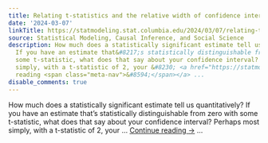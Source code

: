 ```yaml
---
title: Relating t-statistics and the relative width of confidence intervals
date: '2024-03-07'
linkTitle: https://statmodeling.stat.columbia.edu/2024/03/07/relating-t-statistics-and-the-relative-width-of-confidence-intervals/
source: Statistical Modeling, Causal Inference, and Social Science
description: How much does a statistically significant estimate tell us quantitatively?
  If you have an estimate that&#8217;s statistically distinguishable from zero with
  some t-statistic, what does that say about your confidence interval? Perhaps most
  simply, with a t-statistic of 2, your &#8230; <a href="https://statmodeling.stat.columbia.edu/2024/03/07/relating-t-statistics-and-the-relative-width-of-confidence-intervals/">Continue
  reading <span class="meta-nav">&#8594;</span></a> ...
disable_comments: true
---
```

How much does a statistically significant estimate tell us quantitatively? If you have an estimate that&#8217;s statistically distinguishable from zero with some t-statistic, what does that say about your confidence interval? Perhaps most simply, with a t-statistic of 2, your &#8230; <a href="https://statmodeling.stat.columbia.edu/2024/03/07/relating-t-statistics-and-the-relative-width-of-confidence-intervals/">Continue reading <span class="meta-nav">&#8594;</span></a> ...